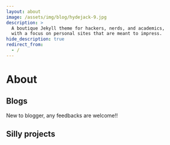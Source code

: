 ```yaml
---
layout: about
image: /assets/img/blog/hydejack-9.jpg
description: >
  A boutique Jekyll theme for hackers, nerds, and academics,
  with a focus on personal sites that are meant to impress.
hide_description: true
redirect_from:
  - /
---
```


# About

<!--author-->


## Blogs
New to blogger, any feedbacks are welcome!!

<!--posts-->


## Silly projects

<!--projects-->









